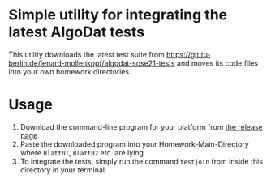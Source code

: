 # Simple utility for integrating the latest AlgoDat tests

This utility downloads the latest test suite from https://git.tu-berlin.de/lenard-mollenkopf/algodat-sose21-tests and moves its code files into
your own homework directories.

# Usage

1. Download the command-line program for your platform from [the release page](https://github.com/tu-tools/testjoin/releases/tag/main).
2. Paste the downloaded program into your Homework-Main-Directory where `Blatt01`, `Blatt02` etc. are lying.
3. To integrate the tests, simply run the command `testjoin` from inside this directory in your terminal.
